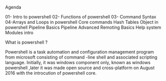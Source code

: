  Agenda

01- Intro to powershell
02- Functions of powershell
03- Command Syntax 
04-Arrays and Loops in powershell
Core commands
Hash Tables
Object in powershell 
Pipeline Basics
Pipeline Advanced 
Remoting Basics
Help system 
Modules intro


What is powershell ?

Powershell is a task automation and configuration management program from microsoft consisting of command -line shell and associated scripting language.
Initially, it was windows component only, known as  windows powershell ,later it was made open source and cross-platform on August 2016 with the introcution of powershell core.

